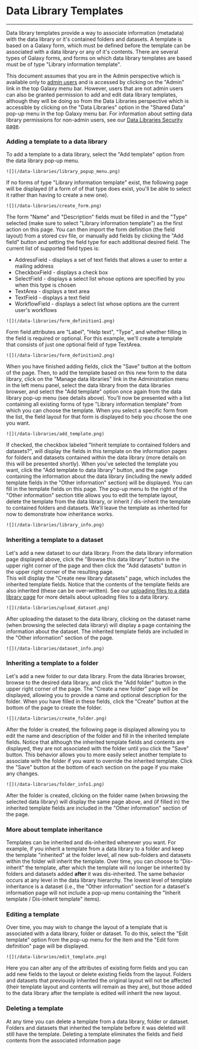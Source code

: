 # Data Library Templates

----

Data library templates provide a way to associate information (metadata) with the data library or it's contained folders and datasets.  A template
is based on a Galaxy form, which must be defined before the template can be associated with a data library or any of it's contents.  There
are several types of Galaxy forms, and forms on which data library templates are based must be of type "Library information template".

This document assumes that you are in the Admin perspective which is available only to [admin users](/admin/) 
and is accessed by clicking on the "Admin" link in the top Galaxy menu bar.  However, users that are not admin users can also be granted 
permission to add and edit data library templates, although they will be doing so from the Data Libraries perspective which is accessible
by clicking on the "Data Libraries" option in the "Shared Data" pop-up menu in the top Galaxy menu bar.  For information about setting data 
library permissions for non-admin users, see our [Data Libraries Security page](/data-libraries/LibrarySecurity/).

### Adding a template to a data library

To add a template to a data library, select the "Add template" option from the data library pop-up menu.

`![](/data-libraries/library_popup_menu.png)`

If no forms of type "Library information template" exist, the following page will be displayed (if a form of of that type does exist, you'll
be able to select it rather than having to create a new one).

`![](/data-libraries/create_form.png)`

The form "Name" and "Description" fields must be filled in and the "Type" selected (make sure to select "Library information template") as
the first action on this page.  You can then import the form definition (the field layout) from a stored csv file, or manually add fields by
clicking the "Add field" button and setting the field type for each additional desired field.  The current list of supported field types is:

* AddressField - displays a set of text fields that allows a user to enter a mailing address 
* CheckboxField - displays a check box
* SelectField - displays a select list whose options are specified by you when this type is chosen
* TextArea - displays a text area
* TextField - displays a text field
* WorkflowField - displays a select list whose options are the current user's workflows

`![](/data-libraries/form_definition1.png)`

Form field attributes are "Label", "Help text", "Type", and whether filling in the field is required or optional.  For this example, we'll 
create a template that consists of just one optional field of type TextArea.

`![](/data-libraries/form_definition2.png)`

When you have finished adding fields, click the "Save" button at the bottom of the page.  Then, to add the template based on this new form to
the data library, click on the "Manage data libraries" link in the Administration menu in the left menu panel, select the data library from the
data libraries browser, and select the "Add template" option once again from the data library pop-up menu (see details above).  You'll now
be presented with a list containing all existing forms of type "Library information template" from which you can choose the template.  When 
you select a specific form from the list, the field layout for that form is displayed to help you choose the one you want.

`![](/data-libraries/add_template.png)`

If checked, the checkbox labeled "Inherit template to contained folders and datasets?", will display the fields in this template on the
information pages for folders and datasets contained within the data library (more details on this will be presented shortly).  When you've
selected the template you want, click the "Add template to data library" button, and the page containing the information about the data
library (including the newly added template fields in the "Other information" section) will be displayed.  You can fill in the template 
fields on this page.  The pop-up menu to the right of the "Other information" section title allows you to edit the template layout, delete
the template from the data library, or inherit / dis-inherit the template to contained folders and datasets.  We'll leave the template as
inherited for now to demonstrate how inheritance works.

`![](/data-libraries/library_info.png)`

### Inheriting a template to a dataset

Let's add a new dataset to our data library.  From the data library information page displayed above, click the "Browse this data library"
button in the upper right corner of the page and then click the "Add datasets" button in the upper right corner of the resulting page.  
This will display the "Create new library datasets" page, which includes the inherited template fields.  Notice that the contents of the
template fields are also inherited (these can be over-written).  See our [uploading files to a data library page](/data-libraries/uploading-library-files/) 
for more details about uploading files to a data library.

`![](/data-libraries/upload_dataset.png)`

After uploading the dataset to the data library, clicking on the dataset name (when browsing the selected data library) will display a page 
containing the information about the dataset.  The inherited template fields are included in the "Other information" section of
the page.

`![](/data-libraries/dataset_info.png)`

### Inheriting a template to a folder

Let's add a new folder to our data library.  From the data libraries browser, browse to the desired data library, and click the "Add folder" 
button in the upper right corner of the page.  The "Create a new folder" page will be displayed, allowing you to provide a name and optional
description for the folder.  When you have filled in these fields, click the "Create" button at the bottom of the page to create the folder.

`![](/data-libraries/create_folder.png)`

After the folder is created, the following page is displayed allowing you to edit the name and description of the folder and fill in the
inherited template fields.  Notice that although the inherited template fields and contents are displayed, they are not associated with the
folder until you click the "Save" button.  This behavior allows you to more easily select another template to associate with the folder if
you want to override the inherited template.  Click the "Save" button at the bottom of each section on the page if you make any changes.

`![](/data-libraries/folder_info1.png)`

After the folder is created, clicking on the folder name (when browsing the selected data library) will display the same page above, and 
(if filled in) the inherited template fields are included in the "Other information" section of the page.

### More about template inheritance

Templates can be inherited and dis-inherited whenever you want.  For example, if you inherit a template from a data library to a folder and
keep the template "inherited" at the folder level, all new sub-folders and datasets within the folder will inherit the template.  Over time,
you can choose to "Dis-inherit" the template, after which the template will no longer be inherited by folders and datasets added **after** it
was dis-inherited.  The same behavior occurs at any level in the data library hierarchy.  The lowest level of template inheritance is a dataset 
(i.e., the "Other information" section for a dataset's information page will not include a pop-up menu containing the 
"Inherit template / Dis-inherit template" items).

### Editing a template

Over time, you may wish to change the layout of a template that is associated with a data library, folder or dataset.  To do this, select the
"Edit template" option from the pop-up menu for the item and the "Edit form definition" page will be displayed.

`![](/data-libraries/edit_template.png)`

Here you can alter any of the attributes of existing form fields and you can add new fields to the layout or delete existing fields from 
the layout.  Folders and datasets that previously inherited the original layout will not be affected (their template layout and contents will
remain as they are), but those added to the data library after the template is edited will inherit the new layout.

### Deleting a template

At any time you can delete a template from a data library, folder or dataset.  Folders and datasets that inherited the template before it
was deleted will still have the template.  Deleting a template eliminates the fields and field contents from the associated information page
